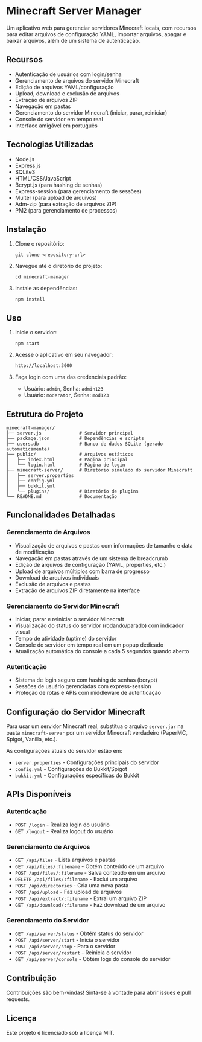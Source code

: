 # Minecraft Server Manager

Um aplicativo web para gerenciar servidores Minecraft locais, com recursos para editar arquivos de configuração YAML, importar arquivos, apagar e baixar arquivos, além de um sistema de autenticação.

## Recursos

- Autenticação de usuários com login/senha
- Gerenciamento de arquivos do servidor Minecraft
- Edição de arquivos YAML/configuração
- Upload, download e exclusão de arquivos
- Extração de arquivos ZIP
- Navegação em pastas
- Gerenciamento do servidor Minecraft (iniciar, parar, reiniciar)
- Console do servidor em tempo real
- Interface amigável em português

## Tecnologias Utilizadas

- Node.js
- Express.js
- SQLite3
- HTML/CSS/JavaScript
- Bcrypt.js (para hashing de senhas)
- Express-session (para gerenciamento de sessões)
- Multer (para upload de arquivos)
- Adm-zip (para extração de arquivos ZIP)
- PM2 (para gerenciamento de processos)

## Instalação

1. Clone o repositório:
   ```
   git clone <repository-url>
   ```

2. Navegue até o diretório do projeto:
   ```
   cd minecraft-manager
   ```

3. Instale as dependências:
   ```
   npm install
   ```

## Uso

1. Inicie o servidor:
   ```
   npm start
   ```

2. Acesse o aplicativo em seu navegador:
   ```
   http://localhost:3000
   ```

3. Faça login com uma das credenciais padrão:
   - Usuário: `admin`, Senha: `admin123`
   - Usuário: `moderator`, Senha: `mod123`

## Estrutura do Projeto

```
minecraft-manager/
├── server.js              # Servidor principal
├── package.json           # Dependências e scripts
├── users.db               # Banco de dados SQLite (gerado automaticamente)
├── public/                # Arquivos estáticos
│   ├── index.html         # Página principal
│   └── login.html         # Página de login
├── minecraft-server/      # Diretório simulado do servidor Minecraft
│   ├── server.properties
│   ├── config.yml
│   ├── bukkit.yml
│   └── plugins/           # Diretório de plugins
└── README.md              # Documentação
```

## Funcionalidades Detalhadas

### Gerenciamento de Arquivos
- Visualização de arquivos e pastas com informações de tamanho e data de modificação
- Navegação em pastas através de um sistema de breadcrumb
- Edição de arquivos de configuração (YAML, properties, etc.)
- Upload de arquivos múltiplos com barra de progresso
- Download de arquivos individuais
- Exclusão de arquivos e pastas
- Extração de arquivos ZIP diretamente na interface

### Gerenciamento do Servidor Minecraft
- Iniciar, parar e reiniciar o servidor Minecraft
- Visualização do status do servidor (rodando/parado) com indicador visual
- Tempo de atividade (uptime) do servidor
- Console do servidor em tempo real em um popup dedicado
- Atualização automática do console a cada 5 segundos quando aberto

### Autenticação
- Sistema de login seguro com hashing de senhas (bcrypt)
- Sessões de usuário gerenciadas com express-session
- Proteção de rotas e APIs com middleware de autenticação

## Configuração do Servidor Minecraft

Para usar um servidor Minecraft real, substitua o arquivo `server.jar` na pasta `minecraft-server` por um servidor Minecraft verdadeiro (PaperMC, Spigot, Vanilla, etc.).

As configurações atuais do servidor estão em:
- `server.properties` - Configurações principais do servidor
- `config.yml` - Configurações do Bukkit/Spigot
- `bukkit.yml` - Configurações específicas do Bukkit

## APIs Disponíveis

### Autenticação
- `POST /login` - Realiza login do usuário
- `GET /logout` - Realiza logout do usuário

### Gerenciamento de Arquivos
- `GET /api/files` - Lista arquivos e pastas
- `GET /api/files/:filename` - Obtém conteúdo de um arquivo
- `POST /api/files/:filename` - Salva conteúdo em um arquivo
- `DELETE /api/files/:filename` - Exclui um arquivo
- `POST /api/directories` - Cria uma nova pasta
- `POST /api/upload` - Faz upload de arquivos
- `POST /api/extract/:filename` - Extrai um arquivo ZIP
- `GET /api/download/:filename` - Faz download de um arquivo

### Gerenciamento do Servidor
- `GET /api/server/status` - Obtém status do servidor
- `POST /api/server/start` - Inicia o servidor
- `POST /api/server/stop` - Para o servidor
- `POST /api/server/restart` - Reinicia o servidor
- `GET /api/server/console` - Obtém logs do console do servidor

## Contribuição

Contribuições são bem-vindas! Sinta-se à vontade para abrir issues e pull requests.

## Licença

Este projeto é licenciado sob a licença MIT.